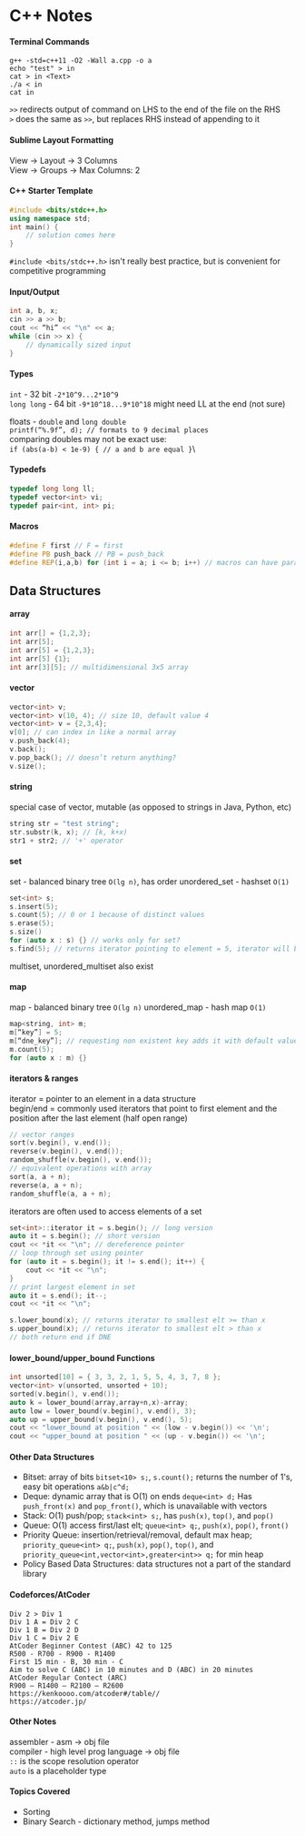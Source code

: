 # C++ Notes

#### Terminal Commands
```
g++ -std=c++11 -O2 -Wall a.cpp -o a
echo "test" > in
cat > in <Text>
./a < in
cat in
```
`>>` redirects output of command on LHS to the end of the file on the RHS\
`>` does the same as `>>`, but replaces RHS instead of appending to it

#### Sublime Layout Formatting
View -> Layout -> 3 Columns\
View -> Groups -> Max Columns: 2

#### C++ Starter Template
```C++
#include <bits/stdc++.h>
using namespace std;
int main() {
    // solution comes here
}
```
`#include <bits/stdc++.h>` isn't really best practice, but is convenient for competitive programming

#### Input/Output
```C++
int a, b, x;
cin >> a >> b;
cout << “hi” << "\n" << a;
while (cin >> x) {
    // dynamically sized input
}
```

#### Types
`int` - 32 bit `-2*10^9...2*10^9`\
`long long` - 64 bit `-9*10^18...9*10^18` might need LL at the end (not sure)

floats - `double` and `long double`\
`printf(“%.9f”, d); // formats to 9 decimal places`\
comparing doubles may not be exact use:\
`if (abs(a-b) < 1e-9) { // a and b are equal }`\

#### Typedefs
```C++
typedef long long ll;
typedef vector<int> vi;
typedef pair<int, int> pi;
```

#### Macros
```C++
#define F first // F = first
#define PB push_back // PB = push_back
#define REP(i,a,b) for (int i = a; i <= b; i++) // macros can have parameters
```

## Data Structures
#### array
```C++
int arr[] = {1,2,3};
int arr[5];
int arr[5] = {1,2,3};
int arr[5] {1};
int arr[3][5]; // multidimensional 3x5 array
```

#### vector
```C++
vector<int> v;
vector<int> v(10, 4); // size 10, default value 4
vector<int> v = {2,3,4};
v[0]; // can index in like a normal array
v.push_back(4);
v.back();
v.pop_back(); // doesn’t return anything?
v.size();
```

#### string
special case of vector, mutable (as opposed to strings in Java, Python, etc)
```C++
string str = "test string";
str.substr(k, x); // [k, k+x)
str1 + str2; // '+' operator
```

#### set
set - balanced binary tree `O(lg n)`, has order
unordered_set - hashset `O(1)`
```C++
set<int> s;
s.insert(5);
s.count(5); // 0 or 1 because of distinct values
s.erase(5);
s.size()
for (auto x : s) {} // works only for set?
s.find(5); // returns iterator pointing to element = 5, iterator will be end if DNE
```
multiset, unordered_multiset also exist

#### map
map - balanced binary tree `O(lg n)`
unordered_map - hash map `O(1)`
```C++
map<string, int> m;
m[“key”] = 5;
m[“dne_key”]; // requesting non existent key adds it with default value
m.count(5);
for (auto x : m) {}
```

#### iterators & ranges
iterator = pointer to an element in a data structure\
begin/end = commonly used iterators that point to first element and the position after the last element (half open range)
```C++
// vector ranges
sort(v.begin(), v.end());
reverse(v.begin(), v.end());
random_shuffle(v.begin(), v.end());
// equivalent operations with array
sort(a, a + n);
reverse(a, a + n);
random_shuffle(a, a + n);
```

iterators are often used to access elements of a set
```C++
set<int>::iterator it = s.begin(); // long version
auto it = s.begin(); // short version
cout << *it << "\n"; // dereference pointer
// loop through set using pointer
for (auto it = s.begin(); it != s.end(); it++) {
    cout << *it << "\n";
}
// print largest element in set
auto it = s.end(); it--;
cout << *it << "\n";

s.lower_bound(x); // returns iterator to smallest elt >= than x
s.upper_bound(x); // returns iterator to smallest elt > than x
// both return end if DNE
```

#### lower_bound/upper_bound Functions
```C++
int unsorted[10] = { 3, 3, 2, 1, 5, 5, 4, 3, 7, 8 };
vector<int> v(unsorted, unsorted + 10);
sorted(v.begin(), v.end());
auto k = lower_bound(array,array+n,x)-array;
auto low = lower_bound(v.begin(), v.end(), 3);
auto up = upper_bound(v.begin(), v.end(), 5);
cout << "lower_bound at position " << (low - v.begin()) << '\n'; 
cout << "upper_bound at position " << (up - v.begin()) << '\n';
```

#### Other Data Structures
* Bitset: array of bits `bitset<10> s;`, `s.count();` returns the number of 1's, easy bit operations `a&b|c^d;`
* Deque: dynamic array that is O(1) on ends `deque<int> d;` Has `push_front(x)` and `pop_front()`, which is unavailable with vectors
* Stack: O(1) push/pop; `stack<int> s;`, has `push(x)`, `top()`, and `pop()`
* Queue: O(1) access first/last elt; `queue<int> q;`, `push(x)`, `pop()`, `front()`
* Priority Queue: insertion/retrieval/removal, default max heap; `priority_queue<int> q;`, `push(x)`, `pop()`, `top()`, and `priority_queue<int,vector<int>,greater<int>> q;` for  min heap
* Policy Based Data Structures: data structures not a part of the standard library

#### Codeforces/AtCoder
```
Div 2 > Div 1
Div 1 A = Div 2 C
Div 1 B = Div 2 D
Div 1 C = Div 2 E
AtCoder Beginner Contest (ABC) 42 to 125
R500 - R700 - R900 - R1400
First 15 min - B, 30 min - C
Aim to solve C (ABC) in 10 minutes and D (ABC) in 20 minutes
AtCoder Regular Contect (ARC)
R900 – R1400 – R2100 – R2600
https://kenkoooo.com/atcoder#/table//
https://atcoder.jp/
```

#### Other Notes
assembler - asm -> obj file\
compiler - high level prog language -> obj file\
`::` is the scope resolution operator\
`auto` is a placeholder type

#### Topics Covered
* Sorting
* Binary Search - dictionary method, jumps method